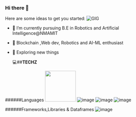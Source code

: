 ### Hi there 👋


Here are some ideas to get you started:
![GIG](https://user-images.githubusercontent.com/116704673/220570954-ef18a5a9-2f0e-4c14-96bb-c3eaf3a45cf8.jpg)


- 🔭 I’m currently pursuing B.E in Robotics and Artificial Intelligence@NMAMIT
- 🌱 Blockchain ,Web dev, Robotics and AI-ML enthusiast
- 👯 Exploring new things 
       
  💻##**TECHZ**
   
 ######Languages
 <img src="https://user-images.githubusercontent.com/116704673/220575989-f83bbca6-56ab-448c-9677-dbb3682ae5e2.png" width="100" height="100">
 ![image](https://user-images.githubusercontent.com/116704673/220576101-71db229e-1780-4bbd-8753-2ce20933b99c.png=250*250)  ![image](https://user-images.githubusercontent.com/116704673/220576235-02fe15ed-14f3-413f-a15a-124fb4258d85.png) ![image](https://user-images.githubusercontent.com/116704673/220576369-04b84142-a8cb-4ead-acd9-abc34fe9aaeb.png)

######Frameworks,Libraries & Dataframes
![image](https://user-images.githubusercontent.com/116704673/220576972-e17651f5-5528-4e93-85ac-beae9e7537a8.png) 




       

